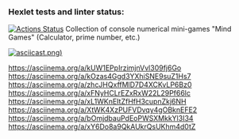 ### Hexlet tests and linter status:
[![Actions Status](https://github.com/SebrekovDmitriy/frontend-project-44/workflows/hexlet-check/badge.svg)](https://github.com/SebrekovDmitriy/frontend-project-44/actions)
Collection of console numerical mini-games "Mind Games" (Calculator, prime number, etc.)

[![asciicast](https://asciinema.org/a/ArnHYkLDSEq8oMemKTc5uMyJn).png)](https://asciinema.org/a/ArnHYkLDSEq8oMemKTc5uMyJn)

https://asciinema.org/a/kUW1EPpIrzimjnVvl309fj6Go
https://asciinema.org/a/kOzas4Ggd3YXhiSNE9suZ1Hs7
https://asciinema.org/a/zhcJHQxffMlD7D4XCKvLP6Bz0
https://asciinema.org/a/xFNyHCLrEZxRxW22L29Pf66lc
https://asciinema.org/a/xL1WKnEItZfHfH3cupnZkj6NH
https://asciinema.org/a/XtWK4XzPUFVDvqy4gOBknEFE2
https://asciinema.org/a/bOmjdbauPdEoPWSXMkkYl3I34
https://asciinema.org/a/xY6Do8a9QkAUkrQsUKhm4d0tZ